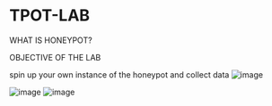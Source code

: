 # TPOT-LAB

WHAT IS HONEYPOT?

OBJECTIVE OF THE LAB

spin up your own instance of the honeypot and collect data 
![image](https://github.com/user-attachments/assets/d01d9c69-95b0-4d94-bfa3-3669d1cce9a4)

![image](https://github.com/user-attachments/assets/f1fb1d48-e08d-471d-923a-225ba1ceab41)
![image](https://github.com/user-attachments/assets/e028f76c-ec23-4565-8e5f-0549f02eb712)

